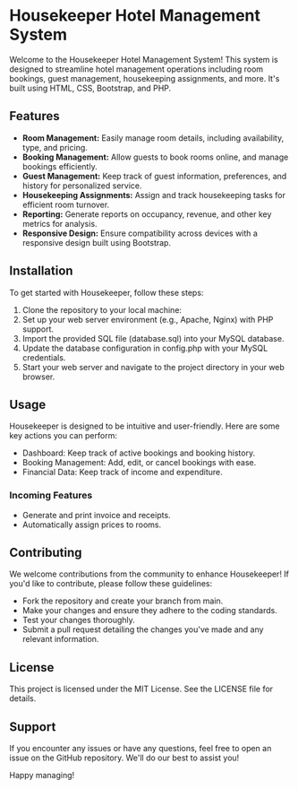 # Housekeeper Hotel Management System

Welcome to the Housekeeper Hotel Management System! This system is designed to streamline hotel management operations including room bookings, guest management, housekeeping assignments, and more. It's built using HTML, CSS, Bootstrap, and PHP.

## Features

- **Room Management:** Easily manage room details, including availability, type, and pricing.
- **Booking Management:** Allow guests to book rooms online, and manage bookings efficiently.
- **Guest Management:** Keep track of guest information, preferences, and history for personalized service.
- **Housekeeping Assignments:** Assign and track housekeeping tasks for efficient room turnover.
- **Reporting:** Generate reports on occupancy, revenue, and other key metrics for analysis.
- **Responsive Design:** Ensure compatibility across devices with a responsive design built using Bootstrap.

## Installation

To get started with Housekeeper, follow these steps:

1. Clone the repository to your local machine:
2. Set up your web server environment (e.g., Apache, Nginx) with PHP support.
3. Import the provided SQL file (database.sql) into your MySQL database.
4. Update the database configuration in config.php with your MySQL credentials.
5. Start your web server and navigate to the project directory in your web browser.


## Usage
Housekeeper is designed to be intuitive and user-friendly. Here are some key actions you can perform:

- Dashboard: Keep track of active bookings and booking history.
- Booking Management: Add, edit, or cancel bookings with ease.
- Financial Data: Keep track of income and expenditure.

### Incoming Features
- Generate and print invoice and receipts.
- Automatically assign prices to rooms.


## Contributing
We welcome contributions from the community to enhance Housekeeper! If you'd like to contribute, please follow these guidelines:

- Fork the repository and create your branch from main.
- Make your changes and ensure they adhere to the coding standards.
- Test your changes thoroughly.
- Submit a pull request detailing the changes you've made and any relevant information.

## License
This project is licensed under the MIT License. See the LICENSE file for details.

## Support
If you encounter any issues or have any questions, feel free to open an issue on the GitHub repository. We'll do our best to assist you!

Happy managing!
